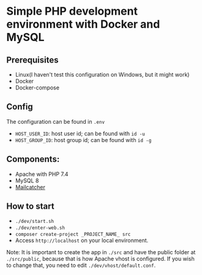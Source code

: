 # Simple PHP development environment with Docker and MySQL

## Prerequisites
* Linux(I haven't test this configuration on Windows, but it might work)
* Docker
* Docker-compose

## Config
The configuration can be found in `.env`
* `HOST_USER_ID`: host user id; can be found with `id -u`
* `HOST_GROUP_ID`: host group id; can be found with `id -g`

## Components:
* Apache with PHP 7.4
* MySQL 8
* [Mailcatcher](https://registry.hub.docker.com/r/schickling/mailcatcher)

## How to start
* `./dev/start.sh`
* `./dev/enter-web.sh`
* `composer create-project _PROJECT_NAME_ src`
* Access `http://localhost` on your local environment.

Note: It is important to create the app in `./src` and have the public folder at `./src/public`,
because that is how Apache vhost is configured. If you wish to change that, you need to edit `./dev/vhost/default.conf`.


